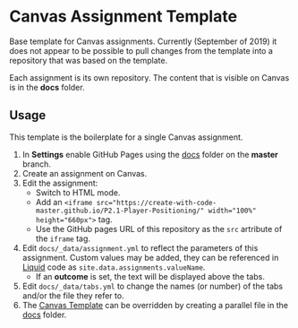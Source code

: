 # Canvas Assignment Template

Base template for Canvas assignments. Currently (September of 2019) it does not appear to be possible to pull changes from the template into a repository that was based on the template.

Each assignment is its own repository. The content that is visible on Canvas is in the **docs** folder.

## Usage

This template is the boilerplate for a single Canvas assignment.

1. In **Settings** enable GitHub Pages using the [docs](docs) folder on the **master** branch.
1. Create an assignment on Canvas.
1. Edit the assignment:
   - Switch to HTML mode.
   - Add an ```<iframe src="https://create-with-code-master.github.io/P2.1-Player-Positioning/" width="100%" height="660px">``` tag.
   - Use the GitHub pages URL of this repository as the ```src``` artribute of the ```iframe``` tag.
1. Edit ```docs/_data/assignment.yml``` to reflect the parameters of this assignment. Custom values may be added, they can be referenced in [Liquid][] code as ```site.data.assignments.valueName```.
   - If an **outcome** is set, the text will be displayed above the tabs.
1. Edit ```docs/_data/tabs.yml``` to change the names (or number) of the tabs and/or the file they refer to.
1. The [Canvas Template][canvas-template] can be overridden by creating a parallel file in the [docs](docs) folder.

[canvas-template]: <>
[liquid]: <https://shopify.github.io/liquid/>
